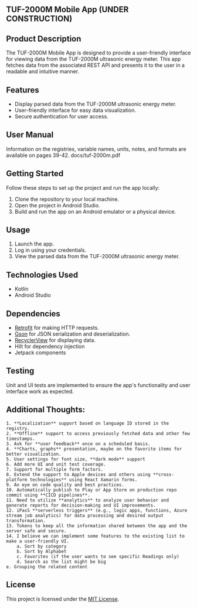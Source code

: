 ## TUF-2000M Mobile App (UNDER CONSTRUCTION)

## Product Description
The TUF-2000M Mobile App is designed to provide a user-friendly interface for viewing data from the TUF-2000M ultrasonic energy meter. This app fetches data from the associated REST API and presents it to the user in a readable and intuitive manner.

## Features
- Display parsed data from the TUF-2000M ultrasonic energy meter.
- User-friendly interface for easy data visualization.
- Secure authentication for user access.

## User Manual
Information on the registries, variable names, units, notes, and formats are available on pages 39-42. docs/tuf-2000m.pdf

## Getting Started
Follow these steps to set up the project and run the app locally:

1. Clone the repository to your local machine.
2. Open the project in Android Studio.
3. Build and run the app on an Android emulator or a physical device.

## Usage
1. Launch the app.
2. Log in using your credentials.
3. View the parsed data from the TUF-2000M ultrasonic energy meter.

## Technologies Used
- Kotlin
- Android Studio

## Dependencies
- [Retrofit](https://square.github.io/retrofit/) for making HTTP requests.
- [Gson](https://github.com/google/gson) for JSON serialization and deserialization.
- [RecyclerView](https://developer.android.com/jetpack/androidx/releases/recyclerview) for displaying data.
- Hilt for dependency injection
- Jetpack components

## Testing
Unit and UI tests are implemented to ensure the app's functionality and user interface work as expected.

## Additional Thoughts:
	1. **Localization** support based on language ID stored in the registry. 
	2. **Offline** support to access previously fetched data and other few timestamps. 
	3. Ask for **user feedback** once on a scheduled basis. 
	4. **Charts, graphs** presentation, maybe on the favorite items for better visualization. 
	5. User settings for font size, **dark mode** support
	6. Add more UI and unit test coverage. 
	7. Support for multiple form factors. 
	8. Extend the support to Apple devices and others using **cross-platform technologies** using React Xamarin forms.
	9. An eye on code quality and best practices.  
	10. Automatically publish to Play or App Store on production repo commit using **CICD pipelines**.
	11. Need to utilize **analytics** to analyze user behavior and generate reports for decision-making and UI improvements.
	12. iPasS **serverless triggers** (e.g., logic apps, functions, Azure stream job analytics) for data processing and desired output transformation.
	13. Tokens to keep all the information shared between the app and the server safe and secure.
	14. I believe we can implement some features to the existing list to make a user-friendly UI. 
		a. Sort by category
		b. Sort by Alphabet
		c. Favorites (if the user wants to see specific Readings only)
		d. Search as the list might be big
    e. Grouping the related content

## License
This project is licensed under the [MIT License](LICENSE).
